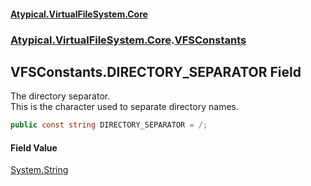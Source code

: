 #### [Atypical.VirtualFileSystem.Core](Atypical.VirtualFileSystem.Core.md 'Atypical.VirtualFileSystem.Core')
### [Atypical.VirtualFileSystem.Core](Atypical.VirtualFileSystem.Core.md 'Atypical.VirtualFileSystem.Core').[VFSConstants](Atypical.VirtualFileSystem.Core.VFSConstants.md 'Atypical.VirtualFileSystem.Core.VFSConstants')

## VFSConstants.DIRECTORY_SEPARATOR Field

The directory separator.  
This is the character used to separate directory names.

```csharp
public const string DIRECTORY_SEPARATOR = /;
```

#### Field Value
[System.String](https://docs.microsoft.com/en-us/dotnet/api/System.String 'System.String')
